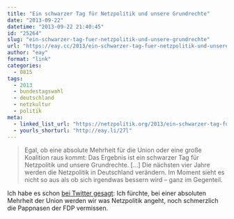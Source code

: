```yaml
---
title: "Ein schwarzer Tag für Netzpolitik und unsere Grundrechte"
date: "2013-09-22"
datetime: "2013-09-22 21:40:45"
id: "25264"
slug: "ein-schwarzer-tag-fuer-netzpolitik-und-unsere-grundrechte"
url: "https://eay.cc/2013/ein-schwarzer-tag-fuer-netzpolitik-und-unsere-grundrechte/"
author: "eay"
format: "link"
categories:
  - 0815
tags:
  - 2013
  - bundestagswahl
  - deutschland
  - netzkultur
  - politik
meta:
  - linked_list_url: "https://netzpolitik.org/2013/ein-schwarzer-tag-fuer-netzpolitik-und-unsere-grundrechte/"
  - yourls_shorturl: "http://eay.li/27l"
---
```


> Egal, ob eine absolute Mehrheit für die Union oder eine große Koalition raus kommt: Das Ergebnis ist ein schwarzer Tag für Netzpolitik und unsere Grundrechte. \[...\] Die nächsten vier Jahre werden die Netzpolitik in Deutschland verändern. Im Moment sieht es nicht so aus als ob sich irgendwas bessern wird – ganz im Gegenteil.

Ich habe es schon [bei Twitter gesagt](https://twitter.com/eay/status/381828326136225792): Ich fürchte, bei einer absoluten Mehrheit der Union werden wir was Netzpolitik angeht, noch schmerzlich die Pappnasen der FDP vermissen.
